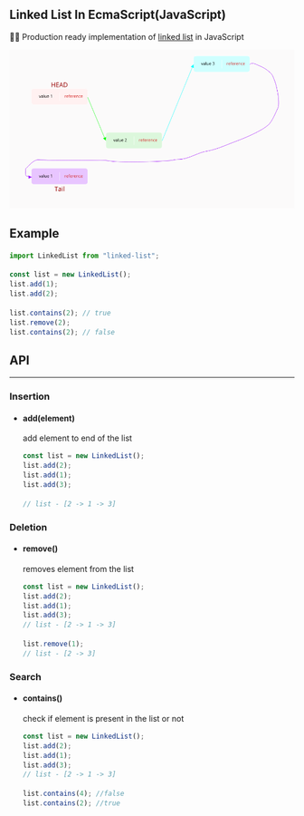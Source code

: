 ## Linked List In EcmaScript(JavaScript)

🚀🚀 Production ready implementation of [linked list](https://en.wikipedia.org/wiki/Linked_list) in JavaScript

![Linked List](./design/LinkedList.png)

## Example

```js
import LinkedList from "linked-list";

const list = new LinkedList();
list.add(1);
list.add(2);

list.contains(2); // true
list.remove(2);
list.contains(2); // false
```

## API

---

### Insertion

- #### add(element)

  add element to end of the list

  ```js
  const list = new LinkedList();
  list.add(2);
  list.add(1);
  list.add(3);

  // list - [2 -> 1 -> 3]
  ```

### Deletion

- #### remove()

  removes element from the list

  ```js
  const list = new LinkedList();
  list.add(2);
  list.add(1);
  list.add(3);
  // list - [2 -> 1 -> 3]

  list.remove(1);
  // list - [2 -> 3]
  ```

### Search

- #### contains()

  check if element is present in the list or not

  ```js
  const list = new LinkedList();
  list.add(2);
  list.add(1);
  list.add(3);
  // list - [2 -> 1 -> 3]

  list.contains(4); //false
  list.contains(2); //true
  ```
